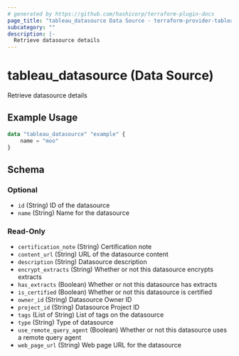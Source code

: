 ```yaml
---
# generated by https://github.com/hashicorp/terraform-plugin-docs
page_title: "tableau_datasource Data Source - terraform-provider-tableau"
subcategory: ""
description: |-
  Retrieve datasource details
---
```


# tableau_datasource (Data Source)

Retrieve datasource details

## Example Usage

```terraform
data "tableau_datasource" "example" {
    name = "moo"
}
```

<!-- schema generated by tfplugindocs -->
## Schema

### Optional

- `id` (String) ID of the datasource
- `name` (String) Name for the datasource

### Read-Only

- `certification_note` (String) Certification note
- `content_url` (String) URL of the datasource content
- `description` (String) Datasource description
- `encrypt_extracts` (String) Whether or not this datasource encrypts extracts
- `has_extracts` (Boolean) Whether or not this datasource has extracts
- `is_certified` (Boolean) Whether or not this datasource is certified
- `owner_id` (String) Datasource Owner ID
- `project_id` (String) Datasource Project ID
- `tags` (List of String) List of tags on the datasource
- `type` (String) Type of datasource
- `use_remote_query_agent` (Boolean) Whether or not this datasource uses a remote query agent
- `web_page_url` (String) Web page URL for the datasource
